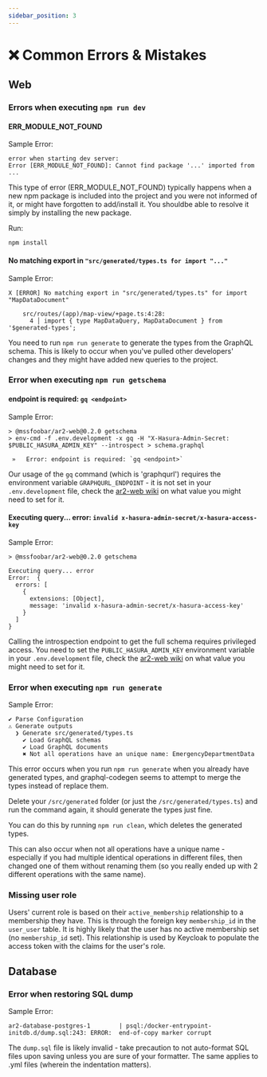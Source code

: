 ```yaml
---
sidebar_position: 3
---
```


# ❌ Common Errors & Mistakes

## Web

### Errors when executing `npm run dev`

#### ERR_MODULE_NOT_FOUND

Sample Error:

```
error when starting dev server:
Error [ERR_MODULE_NOT_FOUND]: Cannot find package '...' imported from ...
```

This type of error (ERR_MODULE_NOT_FOUND) typically happens when a new npm package is included into the project and you were not informed
of it, or might have forgotten to add/install it. You shouldbe able to resolve it simply by installing the new package.

Run:

```
npm install
```

#### No matching export in `"src/generated/types.ts for import "..."`

Sample Error:

```
X [ERROR] No matching export in "src/generated/types.ts" for import "MapDataDocument"

    src/routes/(app)/map-view/+page.ts:4:28:
      4 │ import { type MapDataQuery, MapDataDocument } from '$generated-types';
```

You need to run `npm run generate` to generate the types from the GraphQL schema. This is likely to occur when you've
pulled other developers' changes and they might have added new queries to the project.

### Error when executing `npm run getschema`

#### endpoint is required: `gq <endpoint>`

Sample Error:

```
> @mssfoobar/ar2-web@0.2.0 getschema
> env-cmd -f .env.development -x gq -H "X-Hasura-Admin-Secret: $PUBLIC_HASURA_ADMIN_KEY" --introspect > schema.graphql

 »   Error: endpoint is required: `gq <endpoint>`
```

Our usage of the `gq` command (which is 'graphqurl') requires the environment variable `GRAPHQURL_ENDPOINT` - it is not
set in your `.env.development` file, check the
[ar2-web wiki](https://github.com/mssfoobar/ar2-web/wiki/Environment-Variables) on what value you might need to set for
it.

#### Executing query... error: `invalid x-hasura-admin-secret/x-hasura-access-key`

Sample Error:

```
> @mssfoobar/ar2-web@0.2.0 getschema

Executing query... error
Error:  {
  errors: [
    {
      extensions: [Object],
      message: 'invalid x-hasura-admin-secret/x-hasura-access-key'
    }
  ]
}
```

Calling the introspection endpoint to get the full schema requires privileged access. You need to set the
`PUBLIC_HASURA_ADMIN_KEY` environment variable in your `.env.development` file, check the
[ar2-web wiki](https://github.com/mssfoobar/ar2-web/wiki/Environment-Variables) on what value you might need to set for
it.

### Error when executing `npm run generate`

Sample Error:

```
✔ Parse Configuration
⚠ Generate outputs
  ❯ Generate src/generated/types.ts
    ✔ Load GraphQL schemas
    ✔ Load GraphQL documents
    ✖ Not all operations have an unique name: EmergencyDepartmentData
```

This error occurs when you run `npm run generate` when you already have generated types, and graphql-codegen seems to attempt to merge the types instead of replace them.

Delete your `/src/generated` folder (or just the `/src/generated/types.ts`) and run the command again, it should generate the types just fine.

You can do this by running `npm run clean`, which deletes the generated types.

This can also occur when not all operations have a unique name - especially if you had multiple identical operations in different files, then changed one of them without renaming them (so you really ended up with 2 different operations with the same name).

### Missing user role

Users' current role is based on their `active_membership` relationship to a membership they have. This is through the
foreign key `membership_id` in the `user_user` table. It is highly likely that the user has no active membership set
(no `membership_id` set). This relationship is used by Keycloak to populate the access token with the claims for the
user's role.

## Database

### Error when restoring SQL dump

Sample Error:

```
ar2-database-postgres-1        | psql:/docker-entrypoint-initdb.d/dump.sql:243: ERROR:  end-of-copy marker corrupt
```

The `dump.sql` file is likely invalid - take precaution to not auto-format SQL files upon saving unless you are sure of your formatter.
The same applies to .yml files (wherein the indentation matters).
